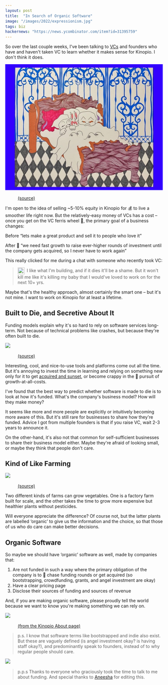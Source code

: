 ```yaml
---
layout: post
title:  "In Search of Organic Software"
image: "/images/2022/expressionism.jpg"
tags: biz
hackernews: "https://news.ycombinator.com/item?id=31395759"
---
```


So over the last couple weeks, I've been talking to [VCs](https://www.investopedia.com/terms/v/venturecapital.asp) and founders who have and haven't taken VC to learn whether it makes sense for Kinopio. I don't think it does.


<img class="large" src="/images/2022/expressionism-cropped.jpg"/>
<figure>
  <figcaption>
    <a href="https://www.instagram.com/p/CcqVaBZOcZw/">(source)</a></figcaption>
</figure>




I'm open to the idea of selling ~5-10% equity in Kinopio for 💰 to live a smoother life right now. But the relatively-easy money of VCs has a cost – once you get on the VC ferris wheel 🎡, the primary goal of a business changes:

<p>
  <span class="success-badge badge inline-badge static-badge">Before</span>
  <span> “lets make a great product and sell it to people who love it”</span>
</p>

<p>
  <span class="success-badge badge inline-badge static-badge danger">After 🎡</span>
  <span> “we need fast growth to raise ever-higher rounds of investment until the company gets acquired, so I never have to work again”</span>
</p>


This really clicked for me during a chat with someone who recently took VC:

> <img src="/images/2016/person2.svg" width="22" height="22" class="no-shadow" style="vertical-align: middle; margin-right: 3px;">  I like what I'm building, and if it dies it'll be a shame. But it won't kill me like it's killing my baby that I would've loved to work on for the next 10+ yrs.


Maybe that's the healthy approach, almost certainly the smart one – but it's not mine. I want to work on Kinopio for at least a lifetime.

## Built to Die, and Secretive About It

Funding models explain why it's so hard to rely on software services long-term. Not because of technical problems like crashes, but because they're often built to die.

![](https://us-east-1.linodeobjects.com/kinopio-uploads/jEcZxfrM6eLwb32Wi9Nv3/painting.jpg)
<figure>
  <figcaption>
    <a href="https://www.are.na/block/2398382">(source)</a></figcaption>
</figure>

Interesting, cool, and nice-to-use tools and platforms come out all the time. But it's annoying to invest the time in learning and relying on something new only for it to get [acquired and sunset](https://ourincrediblejourney.tumblr.com), or become crappy in the 🎡 pursuit of growth-at-all-costs.

I've found that the best way to predict whether software is made to die is to look at how it's funded. What's the company's business model? How will they make money?

It seems like more and more people are explicitly or intuitively becoming more aware of this. But it's still rare for businesses to share how they're funded. Advice I got from multiple founders is that if you raise VC, wait 2-3 years to announce it.

On the other-hand, it's also not that common for self-sufficient businesses to share their business model either. Maybe they're afraid of looking small, or maybe they think that people don't care.

## Kind of Like Farming

<img class="" src="https://d2w9rnfcy7mm78.cloudfront.net/759394/original_c8de3fb3649e0c97562cc5f25ed3944f.gif?1478480751?bc=1"/>
<figure>
  <figcaption>
    <a href="https://www.are.na/block/759394/">(source)</a></figcaption>
</figure>

Two different kinds of farms can grow vegetables. One is a factory farm built for scale, and the other takes the time to grow more expensive but healthier plants without pesticides.

Will everyone appreciate the difference? Of course not, but the latter plants are labelled ‘organic’ to give us the information and the choice, so that those of us who do care can make better decisions.

## Organic Software

So maybe we should have ‘organic’ software as well, made by companies that:

1. Are not funded in such a way where the primary obligation of the company is to 🎡 chase funding rounds or get acquired (so bootstrapping, crowdfunding, grants, and angel investment are okay)
2. Have a clear pricing page
3. Disclose their sources of funding and sources of revenue

And, if you are making organic software, please proudly tell the world because we want to know you're making something we can rely on.

![](https://us-east-1.linodeobjects.com/kinopio-uploads/g6kVAO4busVbVijQsOI12/about-page.png)


<figure>
  <figcaption>
    <!-- <span>From the </span> -->
    <a href="https://help.kinopio.club/about">(from the Kinopio About page)</a></figcaption>
</figure>

> p.s. I know that software terms like bootstrapped and indie also exist. But these are vaguely defined (is angel investment okay? is having staff okay?), and predominantly speak to founders, instead of to why regular people should care.

<img class="no-shadow" src="https://us-east-1.linodeobjects.com/kinopio-uploads/isTTFjLV6YwvGph1Rkzq1/image.gif"/>


> p.p.s Thanks to everyone who graciously took the time to talk to me about funding. And special thanks to [Aneesha](https://twitter.com/aneeshade) for editing this.
